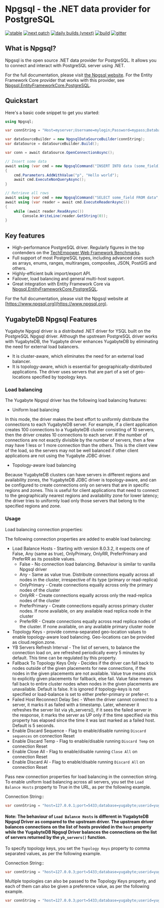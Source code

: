 # Npgsql - the .NET data provider for PostgreSQL

[![stable](https://img.shields.io/nuget/v/Npgsql.svg?label=stable)](https://www.nuget.org/packages/Npgsql/)
[![next patch](https://img.shields.io/myget/npgsql/v/npgsql.svg?label=next%20patch)](https://www.myget.org/feed/npgsql/package/nuget/Npgsql)
[![daily builds (vnext)](https://img.shields.io/myget/npgsql-vnext/v/npgsql.svg?label=vnext)](https://www.myget.org/feed/npgsql-vnext/package/nuget/Npgsql)
[![build](https://github.com/npgsql/npgsql/actions/workflows/build.yml/badge.svg)](https://github.com/npgsql/npgsql/actions/workflows/build.yml)
[![gitter](https://img.shields.io/badge/gitter-join%20chat-brightgreen.svg)](https://gitter.im/npgsql/npgsql)

## What is Npgsql?

Npgsql is the open source .NET data provider for PostgreSQL. It allows you to connect and interact with PostgreSQL server using .NET.

For the full documentation, please visit [the Npgsql website](https://www.npgsql.org). For the Entity Framework Core provider that works with this provider, see [Npgsql.EntityFrameworkCore.PostgreSQL](https://github.com/npgsql/efcore.pg).

## Quickstart

Here's a basic code snippet to get you started:

```csharp
using Npgsql;

var connString = "Host=myserver;Username=mylogin;Password=mypass;Database=mydatabase";

var dataSourceBuilder = new NpgsqlDataSourceBuilder(connString);
var dataSource = dataSourceBuilder.Build();

var conn = await dataSource.OpenConnectionAsync();

// Insert some data
await using (var cmd = new NpgsqlCommand("INSERT INTO data (some_field) VALUES (@p)", conn))
{
    cmd.Parameters.AddWithValue("p", "Hello world");
    await cmd.ExecuteNonQueryAsync();
}

// Retrieve all rows
await using (var cmd = new NpgsqlCommand("SELECT some_field FROM data", conn))
await using (var reader = await cmd.ExecuteReaderAsync())
{
    while (await reader.ReadAsync())
        Console.WriteLine(reader.GetString(0));
}
```

## Key features

* High-performance PostgreSQL driver. Regularly figures in the top contenders on the [TechEmpower Web Framework Benchmarks](https://www.techempower.com/benchmarks/).
* Full support of most PostgreSQL types, including advanced ones such as arrays, enums, ranges, multiranges, composites, JSON, PostGIS and others.
* Highly-efficient bulk import/export API.
* Failover, load balancing and general multi-host support.
* Great integration with Entity Framework Core via [Npgsql.EntityFrameworkCore.PostgreSQL](https://www.nuget.org/packages/Npgsql.EntityFrameworkCore.PostgreSQL).

For the full documentation, please visit the Npgsql website at [https://www.npgsql.org](https://www.npgsql.org).

## YugabyteDB Npgsql Features


Yugabyte Npgsql driver is a distributed .NET driver for YSQL built on the PostgreSQL Npgsql driver. Although the upstream PostgreSQL driver works with YugabyteDB, the Yugabyte driver enhances YugabyteDB by eliminating the need for external load balancers.

* It is cluster-aware, which eliminates the need for an external load balancer.
* It is topology-aware, which is essential for geographically-distributed applications. The driver uses servers that are part of a set of geo-locations specified by topology keys.

### Load balancing

The Yugabyte Npgsql driver has the following load balancing features:

* Uniform load balancing

In this mode, the driver makes the best effort to uniformly distribute the connections to each YugabyteDB server. For example, if a client application creates 100 connections to a YugabyteDB cluster consisting of 10 servers, then the driver creates 10 connections to each server. If the number of connections are not exactly divisible by the number of servers, then a few may have 1 less or 1 more connection than the others. This is the client view of the load, so the servers may not be well balanced if other client applications are not using the Yugabyte JDBC driver.

* Topology-aware load balancing

Because YugabyteDB clusters can have servers in different regions and availability zones, the YugabyteDB JDBC driver is topology-aware, and can be configured to create connections only on servers that are in specific regions and zones. This is useful for client applications that need to connect to the geographically nearest regions and availability zone for lower latency; the driver tries to uniformly load only those servers that belong to the specified regions and zone.

### Usage

Load balancing connection properties:

The following connection properties are added to enable load balancing:

* Load Balance Hosts - Starting with version 8.0.3.2, it expects one of False, Any (same as true), OnlyPrimary, OnlyRR, PreferPrimary and PreferRR as its possible values.
    * False - No connection load balancing. Behaviour is similar to vanilla Npgsql driver
    * Any - Same as value true. Distribute connections equally across all nodes in the cluster, irrespective of its type (primary or read-replica)
    * OnlyPrimary - Create connections equally across only the primary nodes of the cluster
    * OnlyRR - Create connections equally across only the read-replica nodes of the cluster
    * PreferPrimary - Create connections equally across primary cluster nodes. If none available, on any available read replica node in the cluster
    * PreferRR - Create connections equally across read replica nodes of the cluster. If none available, on any available primary cluster node
* Topology Keys - provide comma-separated geo-location values to enable topology-aware load balancing. Geo-locations can be provided as cloud.region.zone.
* YB Servers Refresh Interval - The list of servers, to balance the connection load on, are refreshed periodically every 5 minutes by default. This time can be regulated by this property.
* Fallback To Topology Keys Only - Decides if the driver can fall back to nodes outside of the given placements for new connections, if the nodes in the given placements are not available. Value true means stick to explicitly given placements for fallback, else fail. Value false means fall back to entire cluster nodes when nodes in the given placements are unavailable. Default is false. It is ignored if topology-keys is not specified or load-balance is set to either prefer-primary or prefer-rr.
* Failed Host Reconnect Delay Sec - When the driver cannot connect to a server, it marks it as failed with a timestamp. Later, whenever it refreshes the server list via yb_servers(), if it sees the failed server in the response, it marks the server as UP only if the time specified via this property has elapsed since the time it was last marked as a failed host. Default is 5 seconds.
* Enable Discard Sequence - Flag to enable/disable running `Discard sequences` on connection Reset
* Enable Discard Temp - Flag to enable/disable running `Discard Temp` on connection Reset
* Enable Close All - Flag to enable/disable running `Close All` on connection Reset
* Enable Discard Al - Flag to enable/disable running `Discard All` on connection Reset

Pass new connection properties for load balancing in the connection string. To enable uniform load balancing across all servers, you set the `Load Balance Hosts` property to True in the URL, as per the following example.

Connection String::

```csharp
var connString = "host=127.0.0.1;port=5433;database=yugabyte;userid=yugabyte;password=yugsbyte;Load Balance Hosts=true;Timeout=0";
```

#### Note: The behaviour of `Load Balance Hosts` is different in YugabyteDB Npgsql Driver as compared to the upstream driver. The upstream driver balances connections on the list of hosts provided in the `host` property while the YugabyteDB Npgsql Driver balances the connections on the list of servers returned by the `yb_servers()` function.

To specify topology keys, you set the `Topology Keys` property to comma separated values, as per the following example.

Connection String::

```csharp
var connString = "host=127.0.0.3;port=5433;database=yugabyte;userid=yugabyte;password=yugsbyte;Load Balance Hosts=true;Timeout=0;Topology Keys=cloud.region.zone";
```

Multiple topologies can also be passed to the Topology Keys property, and each of them can also be given a preference value, as per the following example.

```csharp
var connString = "host=127.0.0.3;port=5433;database=yugabyte;userid=yugabyte;password=yugsbyte;Load Balance Hosts=true;Timeout=0;Topology Keys=cloud1.region1.zone1:1,cloud2.region2.zone2:2";
```